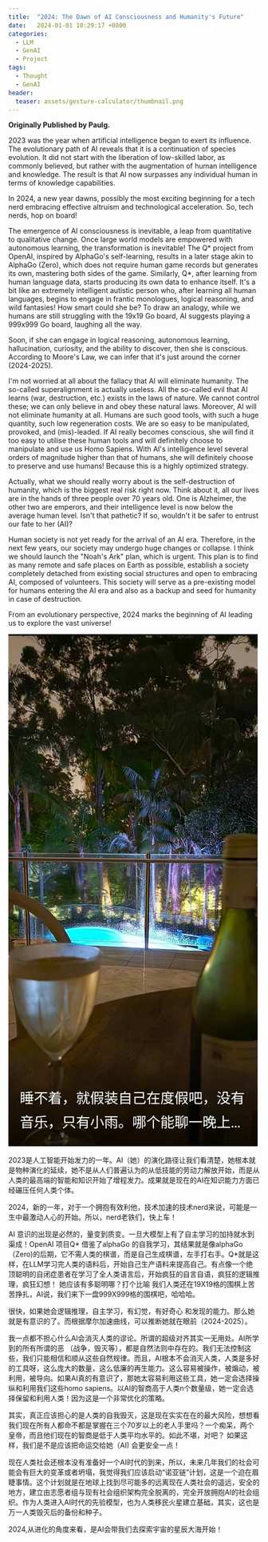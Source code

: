 ```yaml
---
title:  "2024: The Dawn of AI Consciousness and Humanity's Future"
date:   2024-01-01 10:29:17 +0800
categories:
  - LLM
  - GenAI
  - Project
tags:
  - Thought
  - GenAI
header:
  teaser: assets/gesture-calculator/thumbnail.png
---
```


**Originally Published by Paulg.**

2023 was the year when artificial intelligence began to exert its influence. The evolutionary path of AI reveals that it is a continuation of species evolution. It did not start with the liberation of low-skilled labor, as commonly believed, but rather with the augmentation of human intelligence and knowledge. The result is that AI now surpasses any individual human in terms of knowledge capabilities.

In 2024, a new year dawns, possibly the most exciting beginning for a tech nerd embracing effective altruism and technological acceleration. So, tech nerds, hop on board!

The emergence of AI consciousness is inevitable, a leap from quantitative to qualitative change. Once large world models are empowered with autonomous learning, the transformation is inevitable! The Q* project from OpenAI, inspired by AlphaGo's self-learning, results in a later stage akin to AlphaGo (Zero), which does not require human game records but generates its own, mastering both sides of the game. Similarly, Q*, after learning from human language data, starts producing its own data to enhance itself. It's a bit like an extremely intelligent autistic person who, after learning all human languages, begins to engage in frantic monologues, logical reasoning, and wild fantasies! How smart could she be? To draw an analogy, while we humans are still struggling with the 19x19 Go board, AI suggests playing a 999x999 Go board, laughing all the way.

Soon, if she can engage in logical reasoning, autonomous learning, hallucination, curiosity, and the ability to discover, then she is conscious. According to Moore's Law, we can infer that it's just around the corner (2024-2025).

I'm not worried at all about the fallacy that AI will eliminate humanity. The so-called superalignment is actually useless. All the so-called evil that AI learns (war, destruction, etc.) exists in the laws of nature. We cannot control these; we can only believe in and obey these natural laws. Moreover, AI will not eliminate humanity at all. Humans are such good tools, with such a huge quantity, such low regeneration costs. We are so easy to be manipulated, provoked, and (mis)-leaded. If AI really becomes conscious, she will find it too easy to utilise these human tools and will definitely choose to manipulate and use us Homo Sapiens. With AI's intelligence level several orders of magnitude higher than that of humans, she will definitely choose to preserve and use humans! Because this is a highly optimized strategy.

Actually, what we should really worry about is the self-destruction of humanity, which is the biggest real risk right now. Think about it, all our lives are in the hands of three people over 70 years old. One is Alzheimer, the other two are emperors, and their intelligence level is now below the average human level. Isn't that pathetic? If so, wouldn't it be safer to entrust our fate to her (AI)?

Human society is not yet ready for the arrival of an AI era. Therefore, in the next few years, our society may undergo huge changes or collapse. I think we should launch the "Noah's Ark" plan, which is urgent. This plan is to find as many remote and safe places on Earth as possible, establish a society completely detached from existing social structures and open to embracing AI, composed of volunteers. This society will serve as a pre-existing model for humans entering the AI era and also as a backup and seed for humanity in case of destruction.

From an evolutionary perspective, 2024 marks the beginning of AI leading us to explore the vast universe!


![night](../assets/blog_images/thought.jpeg)

2023是人工智能开始发力的一年。AI（她）的演化路径让我们看清楚，她根本就是物种演化的延续，她不是从人们普遍认为的从低技能的劳动力解放开始，而是从人类的最高端的智能和知识开始了增程发力。成果就是现在的AI在知识能力方面已经碾压任何人类个体。

2024，新的一年，对于一个拥抱有效利他，技术加速的技术nerd来说，可能是一生中最激动人心的开始。所以，nerd老铁们，快上车！

AI 意识的出现是必然的，量变到质变。一旦大模型上有了自主学习的加持就水到渠成！OpenAI 项目Q* 借鉴了alphaGo 的自我学习，其结果就是像alphaGo（Zero)的后期，它不需人类的棋谱，而是自己生成棋谱，左手打右手。Q*就是这样，在LLM学习完人类的语料后，开始自己生产语料来提高自己。有点像一个绝顶聪明的自闭症患者在学习了全人类语言后，开始疯狂的自言自语，疯狂的逻辑推理，疯狂幻想！ 她应该有多聪明哪？打个比喻 我们人类还在19X19格的围棋上苦苦挣扎，AI说，我们来下一盘999X999格的围棋吧，哈哈哈。

很快，如果她会逻辑推理，自主学习，有幻觉，有好奇心 和发现的能力。那么她就是有意识的了。而根据摩尔加速曲线，可以推断她就在眼前（2024-2025）。

我一点都不担心什么AI会消灭人类的谬论。所谓的超级对齐其实一无用处。AI所学到的所有所谓的恶 （战争，毁灭等），都是自然法则中存在的。我们无法控制这些，我们只能相信和顺从这些自然规律。而且，AI根本不会消灭人类，人类是多好的工具呀，这么庞大的数量，这么低廉的再生能力。这么容易被操作，被煽动，被利用，被导向。如果AI真的有意识了，那她太容易利用这些工具，她一定会选择操纵和利用我们这些homo sapiens。以AI的智商高于人类n个数量级，她一定会选择保留和利用人类！因为这是一个非常优化的策略。

其实，真正应该担心的是人类的自我毁灭，这是现在实实在在的最大风险，想想看我们现在所有人都命不都是掌握在三个70岁以上的老人手里吗？一个痴呆，两个皇帝，而且他们现在的智商是低于人类平均水平的。如此不堪，对吧？ 如果这样，我们是不是应该把命运交给她（AI) 会更安全一点！

现在人类社会还根本没有准备好一个AI时代的到来，所以，未来几年我们的社会可能会有巨大的变革或者坍塌，我觉得我们应该启动“诺亚链”计划，这是一个迫在眉睫事情。这个计划就是在地球上找到尽可能多的远离现在人类社会的遥远，安全的地方，建立由志愿者组与现有社会组织架构完全脱离的，完全开放拥抱AI的社会组织。作为人类进入AI时代的先验模型，也为人类移民火星建立基础，其实，这也是万一人类毁灭后的备份和种子。

2024,从进化的角度来看，是AI会带我们去探索宇宙的星辰大海开始！